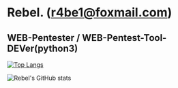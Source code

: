 # Rebel. (r4be1@foxmail.com)
## WEB-Pentester  /  WEB-Pentest-Tool-DEVer(python3)

[![Top Langs](https://github-readme-stats.vercel.app/api/top-langs/?username=R4be1&layout=compact)](https://github.com/anuraghazra/github-readme-stats)

![Rebel's GitHub stats](https://github-readme-stats.vercel.app/api?username=R4be1&show_icons=true&theme=radical) 
